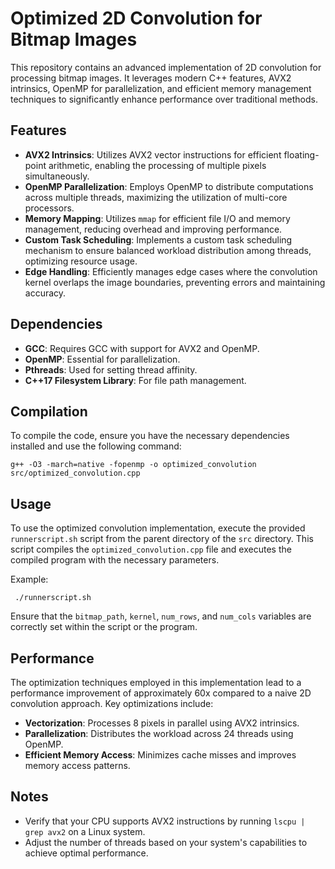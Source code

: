 # Optimized 2D Convolution for Bitmap Images

This repository contains an advanced implementation of 2D convolution for processing bitmap images. It leverages modern C++ features, AVX2 intrinsics, OpenMP for parallelization, and efficient memory management techniques to significantly enhance performance over traditional methods.

## Features

- **AVX2 Intrinsics**: Utilizes AVX2 vector instructions for efficient floating-point arithmetic, enabling the processing of multiple pixels simultaneously.
- **OpenMP Parallelization**: Employs OpenMP to distribute computations across multiple threads, maximizing the utilization of multi-core processors.
- **Memory Mapping**: Utilizes `mmap` for efficient file I/O and memory management, reducing overhead and improving performance.
- **Custom Task Scheduling**: Implements a custom task scheduling mechanism to ensure balanced workload distribution among threads, optimizing resource usage.
- **Edge Handling**: Efficiently manages edge cases where the convolution kernel overlaps the image boundaries, preventing errors and maintaining accuracy.

## Dependencies

- **GCC**: Requires GCC with support for AVX2 and OpenMP.
- **OpenMP**: Essential for parallelization.
- **Pthreads**: Used for setting thread affinity.
- **C++17 Filesystem Library**: For file path management.

## Compilation

To compile the code, ensure you have the necessary dependencies installed and use the following command:

```
g++ -O3 -march=native -fopenmp -o optimized_convolution src/optimized_convolution.cpp
```


## Usage

To use the optimized convolution implementation, execute the provided `runnerscript.sh` script from the parent directory of the `src` directory. This script compiles the `optimized_convolution.cpp` file and executes the compiled program with the necessary parameters.

Example:

```
 ./runnerscript.sh
 ```
 
 
 
Ensure that the `bitmap_path`, `kernel`, `num_rows`, and `num_cols` variables are correctly set within the script or the program.

## Performance

The optimization techniques employed in this implementation lead to a performance improvement of approximately 60x compared to a naive 2D convolution approach. Key optimizations include:

- **Vectorization**: Processes 8 pixels in parallel using AVX2 intrinsics.
- **Parallelization**: Distributes the workload across 24 threads using OpenMP.
- **Efficient Memory Access**: Minimizes cache misses and improves memory access patterns.

## Notes

- Verify that your CPU supports AVX2 instructions by running `lscpu | grep avx2` on a Linux system.
- Adjust the number of threads based on your system's capabilities to achieve optimal performance.

